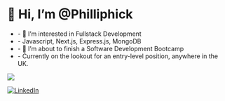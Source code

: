 <h1> 👋 Hi, I’m @Philliphick</h1>
<ul>
<li>- 👀 I’m interested in Fullstack Development</li>
<li>- Javascript, Next.js, Express.js, MongoDB</li>
<li>- 🌱 I’m about to finish a Software Development Bootcamp </li>
<li>- Currently on the lookout for an entry-level position, anywhere in the UK. </li>
</ul>

<img src="https://www.codewars.com/users/PhillipAnthony/badges/large" href="https://www.codewars.com/users/PhillipAnthony"/>


[![LinkedIn](https://img.icons8.com/color/48/000000/linkedin.png)](https://www.linkedin.com/in/phillip-hickinbotham/)
